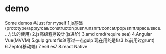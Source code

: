 # demo
Some demos
#Just for myself
1.js基础(prototype/apply/call/constructor/push/unshift/concat/pop/shift/splice/slice...方法的使用)
2.js高级程序设计(js进阶)
3.amd cmd(require sea)
4.Angular  Vue(MVVM)
5.gulp grunt fis3(写过一点gulp 现在用的是fis3 以前用过grunt)
6.Zepto(移动端)
7.es6 es7
8.react  Native